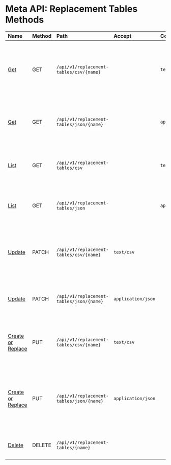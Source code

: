 # Meta API: Replacement Tables Methods

| **Name** | **Method** | **Path** | **Accept** | **Content-Type** | **Description** |
|:---|:---|:---|:---|:---|:----|
| [Get](get.md) | GET | `/api/v1/replacement-tables/csv/{name}` | | `text/csv` | Retrieve replacement table keys and values in CSV format and metadata in `Link` header. |
| [Get](get.md) | GET | `/api/v1/replacement-tables/json/{name}` | | `application/json` | Retrieve replacement table keys, values, and metadata in JSON format. |
| [List](list.md) | GET | `/api/v1/replacement-tables/csv` | | `text/csv` | Retrieve list of replacement table names in CSV format. |
| [List](list.md) | GET | `/api/v1/replacement-tables/json` | | `application/json` | Retrieve list of replacement table names in JSON format. |
| [Update](update.md) | PATCH | `/api/v1/replacement-tables/csv/{name}` | `text/csv` | | Update values for existing keys or create new records from CSV file. |
| [Update](update.md) | PATCH | `/api/v1/replacement-tables/json/{name}` | `application/json` | |  Update replacement table and metadata from JSON document. |
| [Create or Replace](create-or-replace.md) | PUT | `/api/v1/replacement-tables/csv/{name}` | `text/csv` | | Create a replacement table with specified records or replace if exists. |
| [Create or Replace](create-or-replace.md) | PUT | `/api/v1/replacement-tables/json/{name}` | `application/json` | | Create a replacement table with specified records and metadata, or replace if table already exists. |
| [Delete](delete.md) | DELETE | `/api/v1/replacement-tables/{name}` | | |  Delete specified replacement table. |
